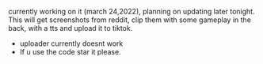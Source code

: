 
currently working on it (march 24,2022), planning on updating later tonight. This will get screenshots from reddit, clip them with some gameplay in the back, with a tts and upload it to tiktok.
- uploader currently doesnt work
- If u use the code star it please.
